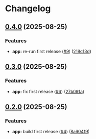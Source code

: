 # Changelog

## [0.4.0](https://github.com/gravity-ui/playwright-tools/compare/v0.3.0...v0.4.0) (2025-08-25)


### Features

* **app:** re-run first release ([#9](https://github.com/gravity-ui/playwright-tools/issues/9)) ([218c13d](https://github.com/gravity-ui/playwright-tools/commit/218c13dc530fa177c128f89a5bc566e5bd44914f))

## [0.3.0](https://github.com/gravity-ui/playwright-tools/compare/v0.2.0...v0.3.0) (2025-08-25)


### Features

* **app:** fix first release ([#6](https://github.com/gravity-ui/playwright-tools/issues/6)) ([27b091a](https://github.com/gravity-ui/playwright-tools/commit/27b091a7fb4ae6c7658752b3d0e7215fbdd80301))

## [0.2.0](https://github.com/gravity-ui/playwright-tools/compare/0.1.0...v0.2.0) (2025-08-25)


### Features

* **app:** build first release ([#4](https://github.com/gravity-ui/playwright-tools/issues/4)) ([8a604f9](https://github.com/gravity-ui/playwright-tools/commit/8a604f91e39a75f82b0f0fbea176e9a4050c5ab9))
